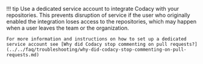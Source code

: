!!! tip
    Use a dedicated service account to integrate Codacy with your repositories. This prevents disruption of service if the user who originally enabled the integration loses access to the repositories, which may happen when a user leaves the team or the organization.
    
    For more information and instructions on how to set up a dedicated service account see [Why did Codacy stop commenting on pull requests?](../../faq/troubleshooting/why-did-codacy-stop-commenting-on-pull-requests.md)
